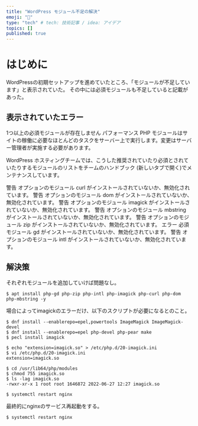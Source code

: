 ```yaml
---
title: "WordPress モジュール不足の解決"
emoji: "🎉"
type: "tech" # tech: 技術記事 / idea: アイデア
topics: []
published: true
---
```

# はじめに
WordPressの初期セットアップを進めていたところ、「モジュールが不足しています」と表示されていた。
その中には必須モジュールも不足していると記載があった。

## 表示されていたエラー
1つ以上の必須モジュールが存在しません
パフォーマンス
PHP モジュールはサイトの稼働に必要なほとんどのタスクをサーバー上で実行します。変更はサーバー管理者が実施する必要があります。

WordPress ホスティングチームでは、こうした推奨されていたり必須とされていたりするモジュールのリストをチームのハンドブック (新しいタブで開く)でメンテナンスしています。

警告 オプションのモジュール curl がインストールされていないか、無効化されています。
警告 オプションのモジュール dom がインストールされていないか、無効化されています。
警告 オプションのモジュール imagick がインストールされていないか、無効化されています。
警告 オプションのモジュール mbstring がインストールされていないか、無効化されています。
警告 オプションのモジュール zip がインストールされていないか、無効化されています。
エラー 必須モジュール gd がインストールされていないか、無効化されています。
警告 オプションのモジュール intl がインストールされていないか、無効化されています。

## 解決策
それぞれモジュールを追加していけば問題なし。

```
$ apt install php-gd php-zip php-intl php-imagick php-curl php-dom php-mbstring -y
```

場合によってimagickのエラーだけ、以下のスクリプトが必要になるとのこと。
```
$ dnf install --enablerepo=epel,powertools ImageMagick ImageMagick-devel
$ dnf install --enablerepo=epel php-devel php-pear make
$ pecl install imagick

$ echo "extension=imagick.so" > /etc/php.d/20-imagick.ini
$ vi /etc/php.d/20-imagick.ini
extension=imagick.so

$ cd /usr/lib64/php/modules
$ chmod 755 imagick.so
$ ls -lag imagick.so
-rwxr-xr-x 1 root root 1646872 2022-06-27 12:27 imagick.so

$ systemctl restart nginx
```

最終的にnginxのサービス再起動をする。
```
$ systemctl restart nginx
```
